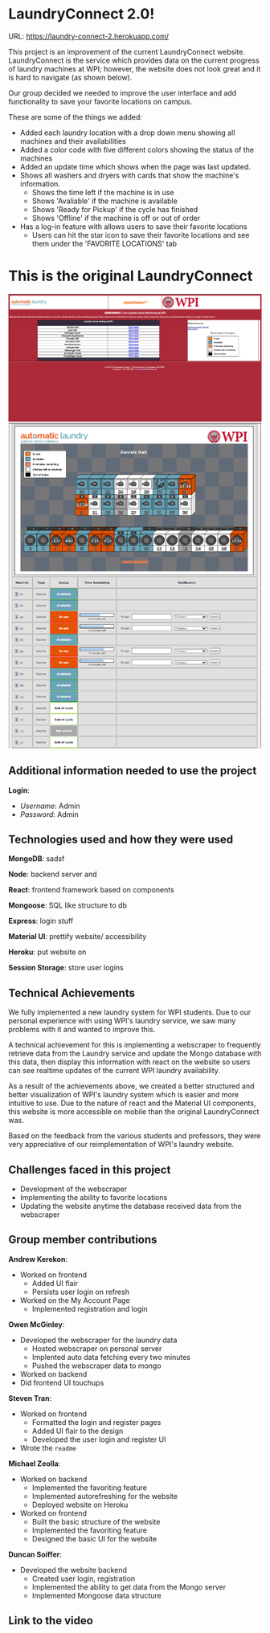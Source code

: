 # LaundryConnect 2.0!

URL: https://laundry-connect-2.herokuapp.com/

This project is an improvement of the current LaundryConnect website. LaundryConnect is the service which provides data on the current progress of laundry machines at WPI; however, the website does not look great and it is hard to navigate (as shown below).

Our group decided we needed to improve the user interface and add functionality to save your favorite locations on campus.

These are some of the things we added:
- Added each laundry location with a drop down menu showing all machines and their availabilities
- Added a color code with five different colors showing the status of the machines
- Added an update time which shows when the page was last updated.
- Shows all washers and dryers with cards that show the machine's information.
  - Shows the time left if the machine is in use
  - Shows 'Avaliable' if the machine is available
  - Shows 'Ready for Pickup' if the cycle has finished
  - Shows 'Offline' if the machine is off or out of order
- Has a log-in feature with allows users to save their favorite locations
  - Users can hit the star icon to save their favorite locations and see them under the 'FAVORITE LOCATIONS' tab

# This is the original LaundryConnect

![FrontLC](./images/laundryconnect1.png)
![SpecLC](./images/laundryconnect1main.png)

## Additional information needed to use the project

**Login**:
- *Username*: Admin
- *Password*: Admin

## Technologies used and how they were used

**MongoDB**: sadsf

**Node**: backend server and 

**React**: frontend framework based on components

**Mongoose**: SQL like structure to db

**Express**: login stuff

**Material UI**: prettify website/ accessibility

**Heroku**: put website on

**Session Storage**: store user logins 


## Technical Achievements

We fully implemented a new laundry system for WPI students. Due to our personal experience with using WPI's laundry service, we saw many problems with it and wanted to improve this. 

A technical achievement for this is implementing a webscraper to frequently retrieve data from the Laundry service and update the Mongo database with this data, then display this information with react on the website so users can see realtime updates of the current WPI laundry availability.

As a result of the achievements above, we created a better structured and better visualization of WPI's laundry system which is easier and more intuitive to use. Due to the nature of react and the Material UI components, this website is more accessible on mobile than the original LaundryConnect was.

Based on the feedback from the various students and professors, they were very appreciative of our reimplementation of WPI's laundry website.

## Challenges faced in this project

- Development of the webscraper
- Implementing the ability to favorite locations
- Updating the website anytime the database received data from the webscraper

## Group member contributions

**Andrew Kerekon**:
- Worked on frontend
  - Added UI flair
  - Persists user login on refresh
- Worked on the My Account Page
  - Implemented registration and login

**Owen McGinley**:
- Developed the webscraper for the laundry data
  - Hosted webscraper on personal server
  - Implented auto data fetching every two minutes
  - Pushed the webscraper data to mongo
- Worked on backend
- Did frontend UI touchups

**Steven Tran**:
- Worked on frontend
  - Formatted the login and register pages
  - Added UI flair to the design
  - Developed the user login and register UI
- Wrote the `readme` 

**Michael Zeolla**:
- Worked on backend
  - Implemented the favoriting feature
  - Implemented autorefreshing for the website
  - Deployed website on Heroku
- Worked on frontend
  - Built the basic structure of the website
  - Implemented the favoriting feature
  - Designed the basic UI for the website

**Duncan Soiffer**:
- Developed the website backend
  - Created user login, registration
  - Implemented the ability to get data from the Mongo server
  - Implemented Mongoose data structure

## Link to the video

